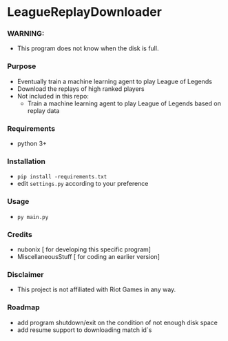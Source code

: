 # LeagueReplayDownloader


### WARNING:
- This program does not know when the disk is full.

### Purpose

- Eventually train a machine learning agent to play League of Legends
- Download the replays of high ranked players
- Not included in this repo:
  - Train a machine learning agent to play League of Legends based on replay data
  

### Requirements

- python 3+

### Installation

- `pip install -requirements.txt` 
- edit `settings.py` according to your preference

### Usage

- `py main.py`

### Credits

- nubonix [ for developing this specific program]
- MiscellaneousStuff [ for coding an earlier version]

### Disclaimer
- This project is not affiliated with Riot Games in any way.


### Roadmap

- add program shutdown/exit on the condition of not enough disk space
- add resume support to downloading match id`s
